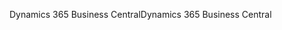 <span data-ttu-id="28be3-101">Dynamics 365 Business Central</span><span class="sxs-lookup"><span data-stu-id="28be3-101">Dynamics 365 Business Central</span></span>
